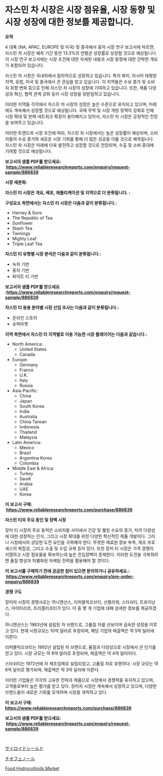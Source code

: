 <p><h1>자스민 차 시장은 시장 점유율, 시장 동향 및 시장 성장에 대한 정보를 제공합니다.</h1></p><p><strong>요약</strong></p>
<p><p>4 대륙 (NA, APAC, EUROPE 및 미국) 및 중국에서 홍차 시장 연구 보고서에 따르면, 자스민 차 시장은 예측 기간 동안 13.3%의 연평균 성장률로 성장할 것으로 예상됩니다. 이 시장 연구 보고서에는 시장 조건에 대한 자세한 내용과 시장 동향에 대한 간략한 개요가 포함되어 있습니다.</p><p>자스민 차 시장은 국내외에서 점차적으로 성장하고 있습니다. 특히 북미, 아시아 태평양 지역, 유럽, 미국 및 중국에서 큰 관심을 받고 있습니다. 이 지역들은 수요 증가 및 소비자 취향 변화 등으로 인해 자스민 차 시장의 성장에 기여하고 있습니다. 또한, 제품 다양성과 혁신, 협력 관계 강화 등이 시장 성장을 뒷받침하고 있습니다.</p><p>이러한 지역들 각각에서 자스민 차 시장의 성장은 높은 수준으로 유지되고 있으며, 미래에도 계속해서 성장할 것으로 예상됩니다. 국제 무역 및 시장 개방 정책의 강화로 인해 시장 확대 및 판매 네트워크 확장이 용이해지고 있어서, 자스민 차 시장은 긍정적인 전망을 보여주고 있습니다.</p><p>이러한 트렌드와 시장 조건에 따라, 자스민 차 시장에서는 높은 성장률이 예상되며, 소비자들의 수요 증가와 새로운 시장 기회를 통해 더 많은 성공을 이룰 것으로 예측됩니다. 자스민 차 시장은 미래에 더욱 발전하고 성장할 것으로 전망되며, 수출 및 소비 증대에 기여할 것으로 예상됩니다.</p></p>
<p><strong>보고서의 샘플 PDF를 받으세요: &nbsp;<a href="https://www.reliableresearchreports.com/enquiry/request-sample/886839">https://www.reliableresearchreports.com/enquiry/request-sample/886839</a></strong></p>
<p><strong>시장 세분화:</strong></p>
<p><strong> 자스민 티 시장은 개요, 배포, 애플리케이션 및 지역으로 더 분류됩니다. :</strong></p>
<p><strong>구성요소 측면에서는 자스민 티 시장은 다음과 같이 분류됩니다.:</strong></p>
<p><ul><li>Harney & Sons</li><li>The Republic of Tea</li><li>Sunflower</li><li>Stash Tea</li><li>Twinings</li><li>Mighty Leaf</li><li>Triple Leaf Tea</li></ul></p>
<p><strong> 자스민 티 유형별 시장 분석은 다음과 같이 분류됩니다.:</strong></p>
<p><ul><li>녹차 기반</li><li>홍차 기반</li><li>화이트 티 기반</li></ul></p>
<p><strong>보고서의 샘플 PDF를 받으세요 :<a href="https://www.reliableresearchreports.com/enquiry/request-sample/886839">https://www.reliableresearchreports.com/enquiry/request-sample/886839</a></strong></p>
<p><strong> 자스민 티 응용 분야별 시장 산업 조사는 다음과 같이 분류됩니다.:</strong></p>
<p><ul><li>온라인 스토어</li><li>슈퍼마켓</li></ul></p>
<p><strong>지역 측면에서 자스민 티 지역별로 이용 가능한 시장 플레이어는 다음과 같습니다.:</strong></p>
<p><ul>
    <li>
        North America:
        <ul>
            <li>United States</li>
            <li>Canada</li>
        </ul>
    </li>
    <li>
        Europe:
        <ul>
            <li>Germany</li>
            <li>France</li>
            <li>U.K.</li>
            <li>Italy</li>
            <li>Russia</li>
        </ul>
    </li>
    <li>
        Asia-Pacific:
        <ul>
            <li>China</li>
            <li>Japan</li>
            <li>South Korea</li>
            <li>India</li>
            <li>Australia</li>
            <li>China Taiwan</li>
            <li>Indonesia</li>
            <li>Thailand</li>
            <li>Malaysia</li>
        </ul>
    </li>
    <li>
        Latin America:
        <ul>
            <li>Mexico</li>
            <li>Brazil</li>
            <li>Argentina Korea</li>
            <li>Colombia</li>
        </ul>
    </li>
    <li>
        Middle East & Africa:
        <ul>
            <li>Turkey</li>
            <li>Saudi</li>
            <li>Arabia</li>
            <li>UAE</li>
            <li>Korea</li>
        </ul>
    </li>
    </ul></p>
<p><strong>이 보고서 구매: &nbsp;<a href="https://www.reliableresearchreports.com/purchase/886839">https://www.reliableresearchreports.com/purchase/886839</a></strong></p>
<p><strong>자스민 티의 주요 동인 및 장벽 시장</strong></p>
<p><p>장미 티 시장의 주요 동력은 소비자들 사이에서 건강 및 웰빙 수요의 증가, 차의 다양성에 대한 성장하는 인식, 그리고 시장 확대를 위한 다양한 혁신적인 제품 개발이다. 그러나 시장에서의 상당한 도전 요인을 극복해야 한다. 뚜렷한 재료원 정보 부족, 제조 프로세스의 복잡성, 그리고 수출 및 수입 규제 등이 있다. 또한 장미 티 시장은 가격 경쟁이 치열하고 시장 점유율을 확보하는데 높은 진입장벽이 존재한다. 이러한 도전을 극복하려면 품질 향상과 차별화된 마케팅 전략을 활용해야 할 것이다.</p></p>
<p><strong>이 보고서를 구매하기 전에 궁금한 점이 있으면 문의하거나 공유하세요.: &nbsp;<a href="https://www.reliableresearchreports.com/enquiry/pre-order-enquiry/886839">https://www.reliableresearchreports.com/enquiry/pre-order-enquiry/886839</a></strong></p>
<p><strong>경쟁 구도</strong></p>
<p><p>장미차 시장의 경쟁사로는 하니앤선스, 리퍼블릭오브티, 선플라워, 스타쉬티, 트유이닝스, 마이티리프, 트리플리프티가 있다. 이 중 몇 개 기업에 대해 상세한 정보를 제공하겠다.</p><p>하니앤선스는 1983년에 설립된 차 브랜드로, 고품질 차를 선보이며 급속한 성장을 이루고 있다. 현재 시장규모는 10억 달러로 추정되며, 해당 기업의 매출액은 약 5억 달러에 이른다.</p><p>리퍼블릭오브티는 1992년 설립된 차 브랜드로, 품질과 다양성으로 시장에서 큰 인기를 얻고 있다. 시장 규모는 약 8억 달러로 추정되며, 매출액은 약 4억 달러이다.</p><p>스타쉬티는 1972년에 차 제조업체로 설립되었고, 고품질 차로 유명하다. 시장 규모는 약 6억 달러로 평가되며, 매출액은 약 3억 달러에 이른다.</p><p>이러한 기업들은 각각의 고유한 전략과 제품으로 시장에서 경쟁력을 유지하고 있으며, 고객들로부터 높은 평가를 받고 있다. 장미차 시장은 계속해서 성장하고 있으며, 다양한 브랜드들이 새로운 기회를 모색하며 시장을 개척하고 있다.</p></p>
<p><strong>이 보고서 구매: &nbsp; <a href="https://www.reliableresearchreports.com/purchase/886839">https://www.reliableresearchreports.com/purchase/886839</a></strong></p>
<p><strong>보고서의 샘플 PDF를 받으세요: &nbsp;<a href="https://www.reliableresearchreports.com/enquiry/request-sample/886839">https://www.reliableresearchreports.com/enquiry/request-sample/886839</a></strong><strong></strong></p>
<p>&nbsp;</p>
<p><p><a href="https://medium.com/@dixiegrimes2023/%E7%94%B2%E7%8A%B6%E8%85%BA%E3%82%B7%E3%83%BC%E3%83%AB%E3%83%89%E5%B8%82%E5%A0%B4-%E5%B8%82%E5%A0%B4%E3%82%B7%E3%82%A7%E3%82%A2-%E5%B8%82%E5%A0%B4%E3%83%88%E3%83%AC%E3%83%B3%E3%83%89-%E3%81%8A%E3%82%88%E3%81%B3%E5%B0%86%E6%9D%A5%E3%81%AE%E6%88%90%E9%95%B7%E3%82%92%E6%8E%A2%E3%82%8B-1d5c4ed37638">サイロイドシールド</a></p><p><a href="https://medium.com/@russellrodriguez2727/%E3%83%81%E3%82%AA%E3%83%95%E3%82%A7%E3%83%8E%E3%83%BC%E3%83%AB%E5%B8%82%E5%A0%B4%E3%81%AE%E5%B1%95%E6%9C%9B-%E6%A5%AD%E7%95%8C%E6%A6%82%E8%A6%81%E3%81%A8%E4%BA%88%E6%B8%AC-2024%E5%B9%B4%E3%81%8B%E3%82%892031%E5%B9%B4-c130d9eadfee">チオフェノール</a></p><p><a href="https://github.com/moyahfrancoestellec51j635wcx/Market-Research-Report-List-1/blob/main/food-hydrocolloids-market.md">Food Hydrocolloids Market</a></p></p>